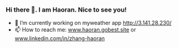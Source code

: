 ### Hi there 👋. I am Haoran. Nice to see you!
- 🌱 I’m currently working on myweather app http://3.141.28.230/
- 📫 How to reach me: www.haoran.gobest.site or www.linkedin.com/in/zhang-haoran 
